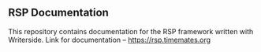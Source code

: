 ## RSP Documentation
This repository contains documentation for the RSP framework written with Writerside. Link for documentation – https://rsp.timemates.org
